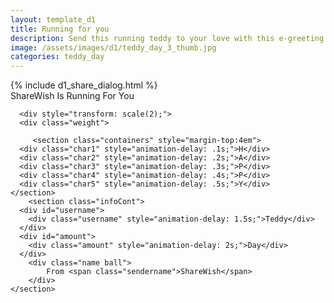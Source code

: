 ```yaml
---
layout: template_d1
title: Running for you
description: Send this running teddy to your love with this e-greeting and your name
image: /assets/images/d1/teddy_day_3_thumb.jpg
categories: teddy_day
---
```

<body class="tdy-day" style="overflow-x: hidden; background-attachment: fixed;background-size: cover;">
  {% include d1_share_dialog.html %}
         <div class="top2">
          <span class="sendername">ShareWish</span>
        <span>Is Running For You</span>
    </div>

      <div style="transform: scale(2);">  
      <div class="weight">
  <div class="panda">
    <div class="panda__contain">
      <div class="panda__ears"></div>
      <div class="panda__head">
        <div class="panda__eyes"></div>
        <div class="panda__nose"></div>
      </div>
    </div>
    <div class="panda__arms"></div>
    <div class="panda__body"></div>
    <div class="panda__legs"></div>
  </div>
  
</div>
<div class="panda__shadow"></div>
        </div>

		 <section class="containers" style="margin-top:4em">
      <div class="char1" style="animation-delay: .1s;">H</div>
      <div class="char2" style="animation-delay: .2s;">A</div>
      <div class="char3" style="animation-delay: .3s;">P</div>
      <div class="char4" style="animation-delay: .4s;">P</div>
      <div class="char5" style="animation-delay: .5s;">Y</div>
    </section>
        <section class="infoCont">
      <div id="username">
        <div class="username" style="animation-delay: 1.5s;">Teddy</div>
      </div>
      <div id="amount">
        <div class="amount" style="animation-delay: 2s;">Day</div>
      </div>
        <div class="name ball">
            From <span class="sendername">ShareWish</span>
        </div>
    </section>
</body>